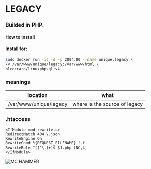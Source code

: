 # LEGACY 
### Builded in PHP.  

#### How to install  

#### Install for:  

```bash
sudo docker run -it -d -p 2004:80 --name unique.legacy \
-v /var/www/unique/legacy:/var/www/html \
blcoccaro/linuxphpsql:v4
```

### meanings 
| location | what |
| -------- | ----- |
| /var/www/unique/legacy | where is the source of legacy |

### .htaccess
```.htaccess
<IfModule mod_rewrite.c>
RedirectMatch 404 \.json
RewriteEngine On
RewriteCond %{REQUEST_FILENAME} !-f
RewriteRule ^([^\.]+)$ $1.php [NC,L]
</IfModule>
```

![MC HAMMER](https://camo.githubusercontent.com/294d473d32d1d33750ea6a059bcd44cf31398535/687474703a2f2f692e696d6775722e636f6d2f6163484d3330786c2e6a7067)